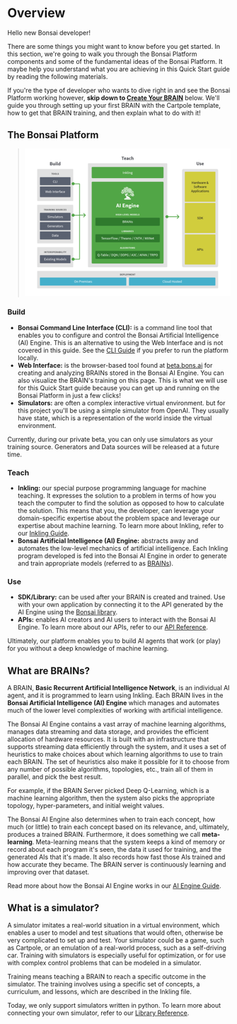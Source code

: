 # Overview

[//]: # (If any commented statements become false, change prior text)

Hello new Bonsai developer!

There are some things you might want to know before you get started. In this section, we're going to walk you through the Bonsai Platform components and some of the fundamental ideas of the Bonsai Platform. It maybe help you understand what you are achieving in this Quick Start guide by reading the following materials.

If you're the type of developer who wants to dive right in and see the Bonsai Platform working however, **skip down to [Create Your BRAIN][1]** below. We'll guide you through setting up your first BRAIN with the Cartpole template, how to get that BRAIN training, and then explain what to do with it!

## The Bonsai Platform

> ![The Bonsai Platform][2]

### Build

* **Bonsai Command Line Interface (CLI):** is a command line tool that enables you to configure and control the Bonsai Artificial Intelligence (AI) Engine. This is an alternative to using the Web Interface and is not covered in this guide. See the [CLI Guide][7] if you prefer to run the platform locally.
* **Web Interface:** is the browser-based tool found at [beta.bons.ai][3] for creating and analyzing BRAINs stored in the Bonsai AI Engine. You can also visualize the BRAIN's training on this page. This is what we will use for this Quick Start guide because you can get up and running on the Bonsai Platform in just a few clicks!
* **Simulators:** are often a complex interactive virtual environment. but for this project you'll be using a simple simulator from OpenAI. They usually have state, which is a representation of the world inside the virtual environment.

<aside class="notice">
Currently, during our private beta, you can only use simulators as your training source. Generators and Data sources will be released at a future time.
</aside> 

[//]: # (Simulators are the only training source, beta.bons.ai is current website instead of brains.bons.ai)

### Teach

* **Inkling:** our special purpose programming language for machine teaching. It expresses the solution to a problem in terms of how you teach the computer to find the solution as opposed to how to calculate the solution. This means that you, the developer, can leverage your domain-specific expertise about the problem space and leverage our expertise about machine learning. To learn more about Inkling, refer to our [Inkling Guide][8].
* **Bonsai Artificial Intelligence (AI) Engine:** abstracts away and automates the low-level mechanics of artificial intelligence. Each Inkling program developed is fed into the Bonsai AI Engine in order to generate and train appropriate models (referred to as [BRAINs][5]).

### Use

* **SDK/Library:** can be used after your BRAIN is created and trained. Use with your own application by connecting it to the API generated by the AI Engine using the [Bonsai library][4]. 
* **APIs:** enables AI creators and AI users to interact with the Bonsai AI Engine. To learn more about our APIs, refer to our [API Reference][9].

Ultimately, our platform enables you to build AI agents that work (or play) for you without a deep knowledge of machine learning.

## What are BRAINs?

A BRAIN, **Basic Recurrent Artificial Intelligence Network**, is an individual AI agent, and it is programmed to learn using Inkling. Each BRAIN lives in the **Bonsai Artificial Intelligence (AI) Engine** which manages and automates much of the lower level complexities of working with artificial intelligence.

The Bonsai AI Engine contains a vast array of machine learning algorithms, manages data streaming and data storage, and provides the efficient allocation of hardware resources. It is built with an infrastructure that supports streaming data efficiently through the system, and it uses a set of heuristics to make choices about which learning algorithms to use to train each BRAIN. The set of heuristics also make it possible for it to choose from any number of possible algorithms, topologies, etc., train all of them in parallel, and pick the best result.

For example, if the BRAIN Server picked Deep Q-Learning, which is a machine learning algorithm, then the system also picks the appropriate topology, hyper-parameters, and initial weight values.

The Bonsai AI Engine also determines when to train each concept, how much (or little) to train each concept based on its relevance, and, ultimately, produces a trained BRAIN. Furthermore, it does something we call **meta-learning**. Meta-learning means that the system keeps a kind of memory or record about each program it's seen, the data it used for training, and the generated AIs that it's made. It also records how fast those AIs trained and how accurate they became. The BRAIN server is continuously learning and improving over that dataset.

Read more about how the Bonsai AI Engine works in our [AI Engine Guide][6].

## What is a simulator?

A simulator imitates a real-world situation in a virtual environment, which enables a user to model and test situations that would often, otherwise be very complicated to set up and test. Your simulator could be a game, such as Cartpole, or an emulation of a real-world process, such as a self-driving car. Training with simulators is especially useful for optimization, or for use with complex control problems that can be modeled in a simulator.

Training means teaching a BRAIN to reach a specific outcome in the simulator. The training involves using a specific set of concepts, a curriculum, and lessons, which are described in the Inkling file.

Today, we only support simulators written in python. To learn more about connecting your own simulator, refer to our [Library Reference][4].



[1]: #create-your-brain
[2]: ../../images/bonsai-platform.png
[3]: https://beta.bons.ai
[4]: ../references/library-reference.html
[5]: #bonsai-brains
[6]: ./ai-engine-guide.html
[7]: ./cli-guide.html
[8]: ./inkling-guide.html
[9]: ../references/api-reference.html